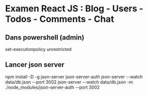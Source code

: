 # Examen React JS : Blog - Users - Todos - Comments - Chat

## Dans powershell (admin)

set-executionpolicy unrestricted

## Lancer json server

npm install -D -g json-server json-server-auth
json-server --watch data/db.json --port 3002
json-server --watch data/db.json -m ./node_modules/json-server-auth --port 3002
